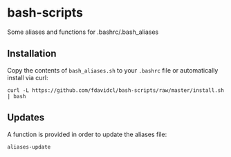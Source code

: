 # bash-scripts
Some aliases and functions for .bashrc/.bash_aliases

## Installation

Copy the contents of `bash_aliases.sh` to your `.bashrc` file or automatically install via curl:

~~~
curl -L https://github.com/fdavidcl/bash-scripts/raw/master/install.sh | bash
~~~

## Updates

A function is provided in order to update the aliases file:

~~~
aliases-update
~~~
